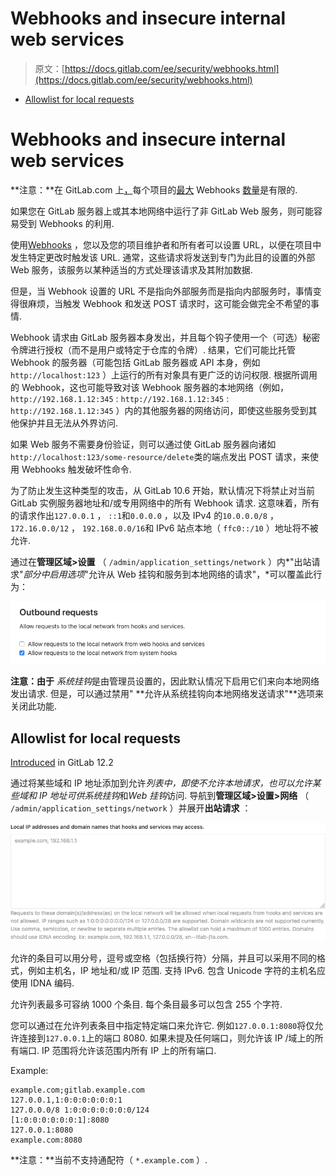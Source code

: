 # Webhooks and insecure internal web services

> 原文：[https://docs.gitlab.com/ee/security/webhooks.html](https://docs.gitlab.com/ee/security/webhooks.html)

*   [Allowlist for local requests](#allowlist-for-local-requests)

# Webhooks and insecure internal web services[](#webhooks-and-insecure-internal-web-services "Permalink")

**注意：**在 GitLab.com 上[，](../user/gitlab_com/index.html#maximum-number-of-webhooks)每个项目的[最大](../user/gitlab_com/index.html#maximum-number-of-webhooks) Webhooks [数量](../user/gitlab_com/index.html#maximum-number-of-webhooks)是有限的.

如果您在 GitLab 服务器上或其本地网络中运行了非 GitLab Web 服务，则可能容易受到 Webhooks 的利用.

使用[Webhooks](../user/project/integrations/webhooks.html) ，您以及您的项目维护者和所有者可以设置 URL，以便在项目中发生特定更改时触发该 URL. 通常，这些请求将发送到专门为此目的设置的外部 Web 服务，该服务以某种适当的方式处理该请求及其附加数据.

但是，当 Webhook 设置的 URL 不是指向外部服务而是指向内部服务时，事情变得很麻烦，当触发 Webhook 和发送 POST 请求时，这可能会做完全不希望的事情.

Webhook 请求由 GitLab 服务器本身发出，并且每个钩子使用一个（可选）秘密令牌进行授权（而不是用户或特定于仓库的令牌）. 结果，它们可能比托管 Webhook 的服务器（可能包括 GitLab 服务器或 API 本身，例如`http://localhost:123` ）上运行的所有对象具有更广泛的访问权限. 根据所调用的 Webhook，这也可能导致对该 Webhook 服务器的本地网络（例如， `http://192.168.1.12:345` : `http://192.168.1.12:345` : `http://192.168.1.12:345` ）内的其他服务器的网络访问，即使这些服务受到其他保护并且无法从外界访问.

如果 Web 服务不需要身份验证，则可以通过使 GitLab 服务器向诸如`http://localhost:123/some-resource/delete`类的端点发出 POST 请求，来使用 Webhooks 触发破坏性命令.

为了防止发生这种类型的攻击，从 GitLab 10.6 开始，默认情况下将禁止对当前 GitLab 实例服务器地址和/或专用网络中的所有 Webhook 请求. 这意味着，所有的请求作出`127.0.0.1` ， `::1`和`0.0.0.0` ，以及 IPv4 的`10.0.0.0/8` ， `172.16.0.0/12` ， `192.168.0.0/16`和 IPv6 站点本地（ `ffc0::/10` ）地址将不被允许.

通过在**管理区域>设置** （ `/admin/application_settings/network` ）内*"出站请求"*部分中启用选项*"允许从 Web 挂钩和服务到本地网络的请求"，*可以覆盖此行为：

[![Outbound requests admin settings](img/95cf4cb85bf824cf0817d4d93d93934d.png)](img/outbound_requests_section_v12_2.png)

**注意：由于** *系统挂钩*是由管理员设置的，因此默认情况下启用它们来向本地网络发出请求. 但是，可以通过禁用" **允许从系统挂钩向本地网络发送请求"**选项来关闭此功能.

## Allowlist for local requests[](#allowlist-for-local-requests "Permalink")

[Introduced](https://gitlab.com/gitlab-org/gitlab-foss/-/issues/44496) in GitLab 12.2

通过将某些域和 IP 地址添加到允许*列表中，*即使不允许本地请求，也可以允许某些域和 IP 地址可供*系统挂钩*和*Web* *挂钩*访问. 导航到**管理区域>设置>网络** （ `/admin/application_settings/network` ）并展开**出站请求** ：

[![Outbound local requests allowlist](img/77a2b247e60ad05b022cfd3f3a62c069.png)](img/allowlist_v13_0.png)

允许的条目可以用分号，逗号或空格（包括换行符）分隔，并且可以采用不同的格式，例如主机名，IP 地址和/或 IP 范围. 支持 IPv6\. 包含 Unicode 字符的主机名应使用 IDNA 编码.

允许列表最多可容纳 1000 个条目. 每个条目最多可以包含 255 个字符.

您可以通过在允许列表条目中指定特定端口来允许它. 例如`127.0.0.1:8080`将仅允许连接到`127.0.0.1`上的端口 8080\. 如果未提及任何端口，则允许该 IP /域上的所有端口. IP 范围将允许该范围内所有 IP 上的所有端口.

Example:

```
example.com;gitlab.example.com
127.0.0.1,1:0:0:0:0:0:0:1
127.0.0.0/8 1:0:0:0:0:0:0:0/124
[1:0:0:0:0:0:0:1]:8080
127.0.0.1:8080
example.com:8080 
```

**注意：**当前不支持通配符（ `*.example.com` ）.